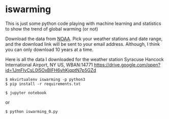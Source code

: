 # iswarming
This is just some python code playing with machine learning and statistics to show the trend of global warming (or not) 

Download the data from [NOAA](https://www.ncdc.noaa.gov/cdo-web/datatools/lcd "Local Climatological Data (LCD)"). Pick your weather stations and date range, and the download link will be sent to your email address. Although, I think you can only download 10 years at a time. 

Here is all the data I downloaded for the weather station Syracuse Hancock International Airport, NY US, WBAN:14771 <https://drive.google.com/open?id=1JmFIvCsL0l5OxBIFH6yhKjqptN7p5GZd>



```
$ mkvirtualenv iswarming -p python3
$ pip install -r requirements.txt
```

```
$ jupyter notebook
```
or
```
$ python iswarming_0.py
```




